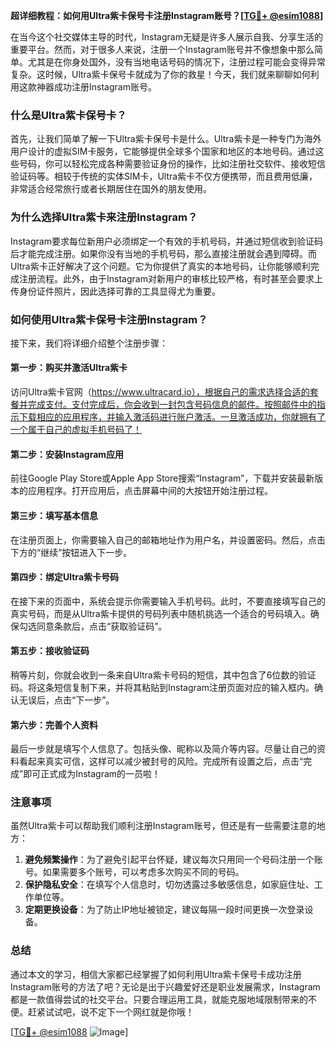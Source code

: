 **超详细教程：如何用Ultra紫卡保号卡注册Instagram账号？[[TG💪+ @esim1088](https://t.me/s/esim1088)]**

在当今这个社交媒体主导的时代，Instagram无疑是许多人展示自我、分享生活的重要平台。然而，对于很多人来说，注册一个Instagram账号并不像想象中那么简单。尤其是在你身处国外，没有当地电话号码的情况下，注册过程可能会变得异常复杂。这时候，Ultra紫卡保号卡就成为了你的救星！今天，我们就来聊聊如何利用这款神器成功注册Instagram账号。

### 什么是Ultra紫卡保号卡？

首先，让我们简单了解一下Ultra紫卡保号卡是什么。Ultra紫卡是一种专门为海外用户设计的虚拟SIM卡服务，它能够提供全球多个国家和地区的本地号码。通过这些号码，你可以轻松完成各种需要验证身份的操作，比如注册社交软件、接收短信验证码等。相较于传统的实体SIM卡，Ultra紫卡不仅方便携带，而且费用低廉，非常适合经常旅行或者长期居住在国外的朋友使用。

### 为什么选择Ultra紫卡来注册Instagram？

Instagram要求每位新用户必须绑定一个有效的手机号码，并通过短信收到验证码后才能完成注册。如果你没有当地的手机号码，那么直接注册就会遇到障碍。而Ultra紫卡正好解决了这个问题。它为你提供了真实的本地号码，让你能够顺利完成注册流程。此外，由于Instagram对新用户的审核比较严格，有时甚至会要求上传身份证件照片，因此选择可靠的工具显得尤为重要。

### 如何使用Ultra紫卡保号卡注册Instagram？

接下来，我们将详细介绍整个注册步骤：

#### 第一步：购买并激活Ultra紫卡

访问Ultra紫卡官网（https://www.ultracard.io），根据自己的需求选择合适的套餐并完成支付。支付完成后，你会收到一封包含号码信息的邮件。按照邮件中的指示下载相应的应用程序，并输入激活码进行账户激活。一旦激活成功，你就拥有了一个属于自己的虚拟手机号码了！

#### 第二步：安装Instagram应用

前往Google Play Store或Apple App Store搜索“Instagram”，下载并安装最新版本的应用程序。打开应用后，点击屏幕中间的大按钮开始注册过程。

#### 第三步：填写基本信息

在注册页面上，你需要输入自己的邮箱地址作为用户名，并设置密码。然后，点击下方的“继续”按钮进入下一步。

#### 第四步：绑定Ultra紫卡号码

在接下来的页面中，系统会提示你需要输入手机号码。此时，不要直接填写自己的真实号码，而是从Ultra紫卡提供的号码列表中随机挑选一个适合的号码填入。确保勾选同意条款后，点击“获取验证码”。

#### 第五步：接收验证码

稍等片刻，你就会收到一条来自Ultra紫卡号码的短信，其中包含了6位数的验证码。将这条短信复制下来，并将其粘贴到Instagram注册页面对应的输入框内。确认无误后，点击“下一步”。

#### 第六步：完善个人资料

最后一步就是填写个人信息了。包括头像、昵称以及简介等内容。尽量让自己的资料看起来真实可信，这样可以减少被封号的风险。完成所有设置之后，点击“完成”即可正式成为Instagram的一员啦！

### 注意事项

虽然Ultra紫卡可以帮助我们顺利注册Instagram账号，但还是有一些需要注意的地方：

1. **避免频繁操作**：为了避免引起平台怀疑，建议每次只用同一个号码注册一个账号。如果需要多个账号，可以考虑多次购买不同的号码。
2. **保护隐私安全**：在填写个人信息时，切勿透露过多敏感信息，如家庭住址、工作单位等。
3. **定期更换设备**：为了防止IP地址被锁定，建议每隔一段时间更换一次登录设备。

### 总结

通过本文的学习，相信大家都已经掌握了如何利用Ultra紫卡保号卡成功注册Instagram账号的方法了吧？无论是出于兴趣爱好还是职业发展需求，Instagram都是一款值得尝试的社交平台。只要合理运用工具，就能克服地域限制带来的不便。赶紧试试吧，说不定下一个网红就是你哦！

[[TG💪+ @esim1088](https://t.me/s/esim1088) ![Image](https://i.postimg.cc/4NQfJmqS/Snipaste-2025-05-13-00-14-12.png)]